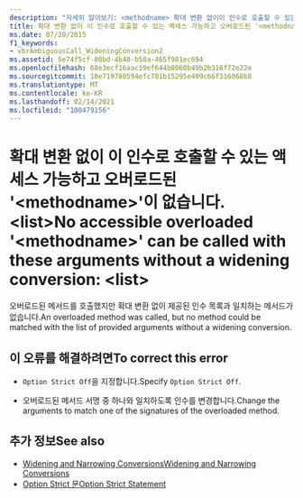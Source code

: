 ```yaml
---
description: "자세히 알아보기: <methodname> 확대 변환 없이이 인수로 호출할 수 있는 액세스 가능한 오버 로드 된 ' '이 없습니다. <list>"
title: 확대 변환 없이 이 인수로 호출할 수 있는 액세스 가능하고 오버로드된 '<methodname>'이 없습니다.  <list>
ms.date: 07/20/2015
f1_keywords:
- vbrAmbiguousCall_WideningConversion2
ms.assetid: 5e74f5cf-80bd-4b48-b58a-465f981ec694
ms.openlocfilehash: 68e3ecf16aac19ef644b0060b49b2b316f72e22e
ms.sourcegitcommit: 10e719780594efc781b15295e499c66f316068b8
ms.translationtype: MT
ms.contentlocale: ko-KR
ms.lasthandoff: 02/14/2021
ms.locfileid: "100479156"
---
```

# <a name="no-accessible-overloaded-methodname-can-be-called-with-these-arguments-without-a-widening-conversion-list"></a><span data-ttu-id="029d1-103">확대 변환 없이 이 인수로 호출할 수 있는 액세스 가능하고 오버로드된 '\<methodname>'이 없습니다. \<list></span><span class="sxs-lookup"><span data-stu-id="029d1-103">No accessible overloaded '\<methodname>' can be called with these arguments without a widening conversion: \<list></span></span>

<span data-ttu-id="029d1-104">오버로드된 메서드를 호출했지만 확대 변환 없이 제공된 인수 목록과 일치하는 메서드가 없습니다.</span><span class="sxs-lookup"><span data-stu-id="029d1-104">An overloaded method was called, but no method could be matched with the list of provided arguments without a widening conversion.</span></span>  
  
## <a name="to-correct-this-error"></a><span data-ttu-id="029d1-105">이 오류를 해결하려면</span><span class="sxs-lookup"><span data-stu-id="029d1-105">To correct this error</span></span>  
  
- <span data-ttu-id="029d1-106">`Option Strict Off`을 지정합니다.</span><span class="sxs-lookup"><span data-stu-id="029d1-106">Specify `Option Strict Off`.</span></span>  
  
- <span data-ttu-id="029d1-107">오버로드된 메서드 서명 중 하나와 일치하도록 인수를 변경합니다.</span><span class="sxs-lookup"><span data-stu-id="029d1-107">Change the arguments to match one of the signatures of the overloaded method.</span></span>  
  
## <a name="see-also"></a><span data-ttu-id="029d1-108">추가 정보</span><span class="sxs-lookup"><span data-stu-id="029d1-108">See also</span></span>

- [<span data-ttu-id="029d1-109">Widening and Narrowing Conversions</span><span class="sxs-lookup"><span data-stu-id="029d1-109">Widening and Narrowing Conversions</span></span>](../programming-guide/language-features/data-types/widening-and-narrowing-conversions.md)
- [<span data-ttu-id="029d1-110">Option Strict 문</span><span class="sxs-lookup"><span data-stu-id="029d1-110">Option Strict Statement</span></span>](../language-reference/statements/option-strict-statement.md)
